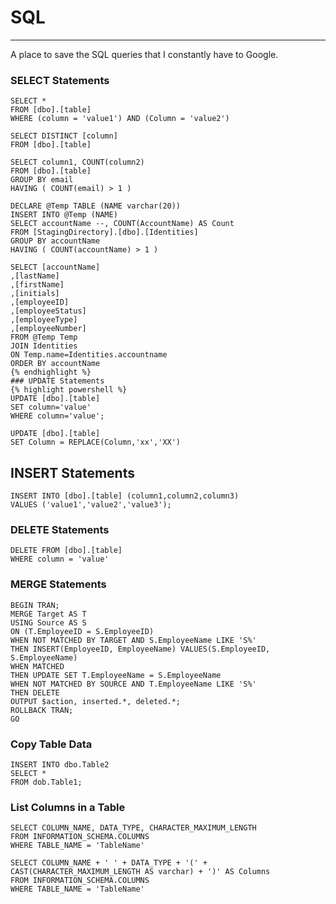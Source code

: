 # SQL 
---

A place to save the SQL queries that I constantly have to Google.
### SELECT Statements
```
SELECT *
FROM [dbo].[table]
WHERE (column = 'value1') AND (Column = 'value2')
```

```
SELECT DISTINCT [column]
FROM [dbo].[table]
```

```
SELECT column1, COUNT(column2)
FROM [dbo].[table]
GROUP BY email
HAVING ( COUNT(email) > 1 )
```

```
DECLARE @Temp TABLE (NAME varchar(20))
INSERT INTO @Temp (NAME)
SELECT accountName --, COUNT(AccountName) AS Count
FROM [StagingDirectory].[dbo].[Identities]
GROUP BY accountName
HAVING ( COUNT(accountName) > 1 )
```

```
SELECT [accountName]
,[lastName]
,[firstName]
,[initials]
,[employeeID]
,[employeeStatus]
,[employeeType]
,[employeeNumber]
FROM @Temp Temp
JOIN Identities
ON Temp.name=Identities.accountname
ORDER BY accountName
{% endhighlight %}
### UPDATE Statements
{% highlight powershell %}
UPDATE [dbo].[table]
SET column='value'
WHERE column='value';
```

```
UPDATE [dbo].[table]
SET Column = REPLACE(Column,'xx','XX')
```

## INSERT Statements
```
INSERT INTO [dbo].[table] (column1,column2,column3)
VALUES ('value1','value2','value3');
```
### DELETE Statements
```
DELETE FROM [dbo].[table]
WHERE column = 'value'
```

### MERGE Statements
```
BEGIN TRAN;
MERGE Target AS T
USING Source AS S
ON (T.EmployeeID = S.EmployeeID)
WHEN NOT MATCHED BY TARGET AND S.EmployeeName LIKE 'S%'
THEN INSERT(EmployeeID, EmployeeName) VALUES(S.EmployeeID, S.EmployeeName)
WHEN MATCHED
THEN UPDATE SET T.EmployeeName = S.EmployeeName
WHEN NOT MATCHED BY SOURCE AND T.EmployeeName LIKE 'S%'
THEN DELETE
OUTPUT $action, inserted.*, deleted.*;
ROLLBACK TRAN;
GO
```

### Copy Table Data
```
INSERT INTO dbo.Table2
SELECT *
FROM dob.Table1;
```

### List Columns in a Table
```
SELECT COLUMN_NAME, DATA_TYPE, CHARACTER_MAXIMUM_LENGTH
FROM INFORMATION_SCHEMA.COLUMNS
WHERE TABLE_NAME = 'TableName'
```

```
SELECT COLUMN_NAME + ' ' + DATA_TYPE + '(' + CAST(CHARACTER_MAXIMUM_LENGTH AS varchar) + ')' AS Columns
FROM INFORMATION_SCHEMA.COLUMNS
WHERE TABLE_NAME = 'TableName'
```
